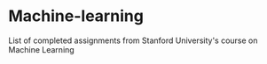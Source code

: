 # Machine-learning
List of completed assignments from Stanford University's course on Machine Learning
